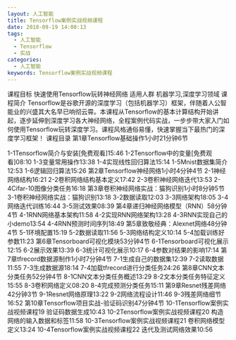 ```yaml
---
layout: 人工智能
title: Tensorflow案例实战视频课程
date: 2018-09-19 14:00:13
tags:
  - 人工智能
  - Tensorflow
  - 实战
categories:
  - 人工智能
keywords: Tensorflow案例实战视频课程
---
```

课程目标
快速使用Tensorflow玩转神经网络
适用人群
机器学习,深度学习领域
课程简介
Tensorflow是谷歌开源的深度学习（包括机器学习）框架，伴随着人公智能业的兴盛其大名早已响彻云霄。本课程从Tensorflow的基本计算结构开始讲起，逐步延伸到深度学习各大神经网络，全程案例代码实战，一步步带大家入门如何使用Tensorflow玩转深度学习。课程风格通俗易懂，快速掌握当下最热门的深度学习框架！
课程目录
第1章Tensorflow基础操作1小时21分钟6节
<!-- more -->
1-1Tensorflow简介与安装[免费观看]15:46
1-2Tensorflow中的变量[免费观看]08:10
1-3变量常用操作13:38
1-4实现线性回归算法15:14
1-5Mnist数据集简介12:53
1-6逻辑回归算法15:26
第2章Tensorflow神经网络1小时4分钟4节
2-1神经网络结构16:21
2-2卷积网络结构基本定义17:42
2-3卷积神经网络迭代13:53
2-4Cifar-10图像分类任务16:18
第3章卷积神经网络实战：猫狗识别1小时8分钟5节
3-1卷积神经网络实战：猫狗识别13:18
3-2数据读取12:03
3-3网络架构18:05
3-4网络迭代训练16:44
3-5测试效果08:39
第4章递归神经网络模型（RNN）58分钟4节
4-1RNN网络基本架构11:58
4-2实现RNN网络架构13:28
4-3RNN实现自己的小demo13:54
4-4RNN预测时间序列18:49
第5章致敬经典：Alexnet网络48分钟4节
5-1环境配置15:19
5-2数据读取11:56
5-3网络结构定义10:14
5-4加载训练好参数11:23
第6章Tensorboard可视化模块53分钟4节
6-1Tensorboard可视化展示12:15
6-2展示效果13:39
6-3统计可视化展示10:17
6-4参数对结果的影响17:14
第7章tfrecord数据源制作1小时7分钟4节
7-1生成自己的数据集12:39
7-2读取数据11:55
7-3生成数据源18:14
7-4加载tfrecord进行分类任务24:26
第8章CNN文本分类任务52分钟4节
8-1CNN文本分类任务概述13:29
8-2文本分类任务特征定义15:55
8-3卷积网络定义08:20
8-4完成预测分类任务15:11
第9章Resnet残差网络42分钟3节
9-1Resnet网络原理13:22
9-2网络流程设计11:46
9-3残差网络细节16:52
第10章Tensorflow项目实战-验证码识别47分钟4节
10-1Tensorflow案例实战视频课程19 验证码数据生成10:43
10-2Tensorflow案例实战视频课程20 构造网络的输入数据和标签11:58
10-3Tensorflow案例实战视频课程21 卷积网络模型定义13:24
10-4Tensorflow案例实战视频课程22 迭代及测试网络效果10:56
<div id="jspay" sid="i9cFxaG4325" style="display:none">i9cFxaG4325</div>
<script type="text/javascript" src="https://www.fageka.com/j.js"></script>
<script type="text/javascript" src="https://www.fageka.com/f.js" charset="utf-8"></script>
